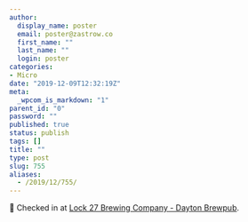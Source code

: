 ```yaml
---
author:
  display_name: poster
  email: poster@zastrow.co
  first_name: ""
  last_name: ""
  login: poster
categories:
- Micro
date: "2019-12-09T12:32:19Z"
meta:
  _wpcom_is_markdown: "1"
parent_id: "0"
password: ""
published: true
status: publish
tags: []
title: ""
type: post
slug: 755
aliases:
  - /2019/12/755/
---
```

<p><span>📍</span> Checked in at <a href="http://4sq.com/2nWCpVI">Lock 27 Brewing Company - Dayton Brewpub</a>.</p>
